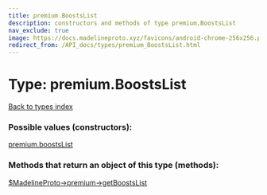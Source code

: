 ```yaml
---
title: premium.BoostsList
description: constructors and methods of type premium.BoostsList
nav_exclude: true
image: https://docs.madelineproto.xyz/favicons/android-chrome-256x256.png
redirect_from: /API_docs/types/premium_BoostsList.html
---
```

# Type: premium.BoostsList
[Back to types index](index.html)



### Possible values (constructors):

[premium.boostsList](/API_docs/constructors/premium.boostsList.html)  



### Methods that return an object of this type (methods):

[$MadelineProto->premium->getBoostsList](/API_docs/methods/premium.getBoostsList.html)  



